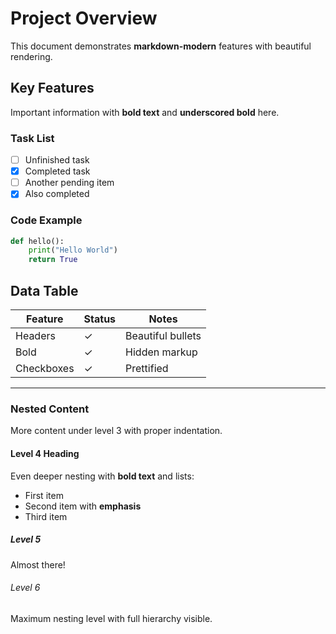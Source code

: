 # Project Overview

This document demonstrates **markdown-modern** features with beautiful rendering.

## Key Features

Important information with **bold text** and __underscored bold__ here.

### Task List

- [ ] Unfinished task  
- [x] Completed task
- [ ] Another pending item
- [X] Also completed

### Code Example

```python
def hello():
    print("Hello World")
    return True
```

## Data Table

| Feature | Status | Notes |
|---------|--------|-------|
| Headers | ✓      | Beautiful bullets |
| Bold    | ✓      | Hidden markup |
| Checkboxes | ✓   | Prettified |

---

### Nested Content

More content under level 3 with proper indentation.

#### Level 4 Heading

Even deeper nesting with **bold text** and lists:

- First item
- Second item with **emphasis**
- Third item

##### Level 5

Almost there!

###### Level 6

Maximum nesting level with full hierarchy visible.
